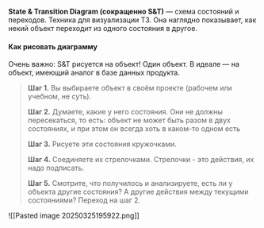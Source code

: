 **State & Transition Diagram (сокращенно S&T)** — схема состояний и переходов. Техника для визуализации ТЗ. Она наглядно показывает, как некий объект переходит из одного состояния в другое.

#### Как рисовать диаграмму

Очень важно: S&T рисуется на объект! Один объект. В идеале — на объект, имеющий аналог в базе данных продукта.

> **Шаг 1.** Вы выбираете объект в своём проекте (рабочем или учебном, не суть).
> 
> **Шаг 2.** Думаете, какие у него состояния. Они не должны пересекаться, то есть: объект не может быть разом в двух состояниях, и при этом он всегда хоть в каком-то одном есть
> 
> **Шаг 3.** Рисуете эти состояния кружочками.
> 
> **Шаг 4.** Соединяете их стрелочками. Стрелочки - это действия, их надо подписать.
> 
> **Шаг 5.** Смотрите, что получилось и анализируете, есть ли у объекта другие состояния? А другие действия между текущими состояниями? Переход на шаг 2.


![[Pasted image 20250325195922.png]]